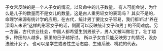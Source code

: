 子女宫反映的是一个人子女的情况，以及命中的儿子数量。
有人可能会说，为什么是儿子的数量而不是女儿的数量，这是古人重男轻女的表现吗？
其实不是的，命理学来源有统计学的应用，在古代，统计男丁要比女子容易，我们都听过“养在深闺人未识”这样的形容女子的话，侧面可以反映统计女子和男丁的不同难度。另一方面，古代农业社会，中国人都希望生到男孩子，男人又被叫做壮丁，壮丁越多，种田的人越多，家里的日子越好过。
所以子女宫只能反映男丁的情况，没办法统计女子。
也可以是学生或者性生活态度、生殖系统、桃花的代表。